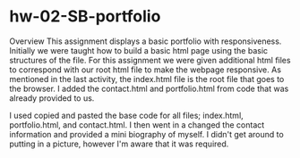 # hw-02-SB-portfolio

Overview
This assignment displays a basic portfolio with responsiveness. Initially we were taught how to build a basic html page using the basic structures of the file.
For this assignment we were given additional html files to correspond with our root html file to make the webpage responsive. As mentioned in the last activity, the index.html file is the root file that goes to the browser. I added the contact.html and portfolio.html from code that was already provided to us.

I used copied and pasted the base code for all files; index.html, portfolio.html, and contact.html. I then went in a changed the contact information and provided a mini biography of myself. I didn't get around to putting in a picture, however I'm aware that it was required.
